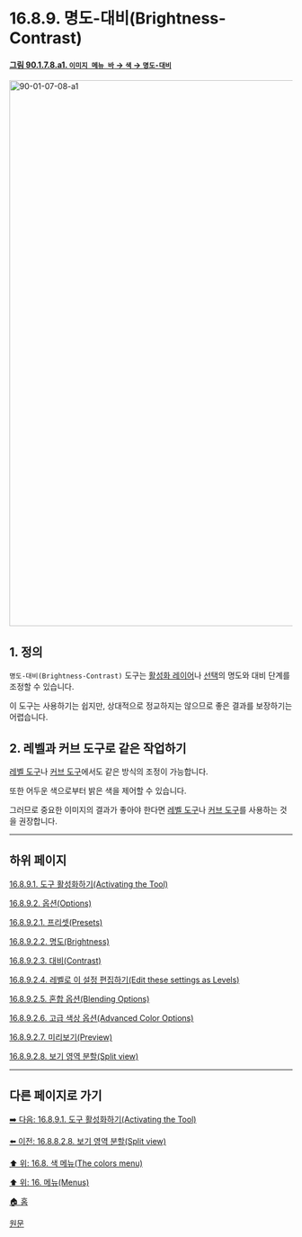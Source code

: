 # 16.8.9. 명도-대비(Brightness-Contrast)

<a id="90-01-07-08-a1"></a>

#### [그림 90.1.7.8.a1. `이미지 메뉴 바` → `색` → `명도-대비`](./90-01-07-08-brightness_contrast.md#90-01-07-08-a1)
<img width="916" height="970" alt="90-01-07-08-a1" src="https://github.com/user-attachments/assets/7accef70-1299-4726-8f9e-cf56680d1354" />

<a id="16-08-09-s1"></a>

## 1. 정의
`명도-대비(Brightness-Contrast)` 도구는 [활성화 레이어](./19-glossaryx-active_layer.md)나 [선택](./19-glossaryx-selection.md)의 명도와 대비 단계를 조정할 수 있습니다.

이 도구는 사용하기는 쉽지만, 상대적으로 정교하지는 않으므로 좋은 결과를 보장하기는 어렵습니다.

<a id="16-08-09-s2"></a>

## 2. 레벨과 커브 도구로 같은 작업하기
[레벨 도구](./16-08-10-00-levels.md)나 [커브 도구](./16-08-11-curves.md)에서도 같은 방식의 조정이 가능합니다.

또한 어두운 색으로부터 밝은 색을 제어할 수 있습니다.

그러므로 중요한 이미지의 결과가 좋아야 한다면 [레벨 도구](./16-08-10-00-levels.md)나 [커브 도구](./16-08-11-curves.md)를 사용하는 것을 권장합니다.

***

## 하위 페이지

[16.8.9.1. 도구 활성화하기(Activating the Tool)](./16-08-09-01-activating_the_tool.md)

[16.8.9.2. 옵션(Options)](./16-08-09-02-00-options.md)

[16.8.9.2.1. 프리셋(Presets)](./16-08-09-02-01-presets.md)

[16.8.9.2.2. 명도(Brightness)](./16-08-09-02-02-brightness.md)

[16.8.9.2.3. 대비(Contrast)](./16-08-09-02-03-contrast.md)

[16.8.9.2.4. 레벨로 이 설정 편집하기(Edit these settings as Levels)](./16-08-09-02-04-edit_these_settings_as_levels.md)

[16.8.9.2.5. 혼합 옵션(Blending Options)](./16-08-09-02-05-blending_options.md)

[16.8.9.2.6. 고급 색상 옵션(Advanced Color Options)](./16-08-09-02-06-advanced_color_options.md)

[16.8.9.2.7. 미리보기(Preview)](./16-08-09-02-07-preview.md)

[16.8.9.2.8. 보기 영역 분할(Split view)](./16-08-09-02-08-split_view.md)

***

## 다른 페이지로 가기

[➡️ 다음: 16.8.9.1. 도구 활성화하기(Activating the Tool)](./16-08-09-01-activating_the_tool.md)

[⬅️ 이전: 16.8.8.2.8. 보기 영역 분할(Split view)](./16-08-08-02-08-split_view.md)

[⬆️ 위: 16.8. 색 메뉴(The colors menu)](./16-08-00-the-colors-menu.md)

[⬆️ 위: 16. 메뉴(Menus)](./16-00-menus.md)

[🏠 홈](./00-home.md)

[원문](https://docs.gimp.org/2.10/ko/gimp-tool-brightness-contrast.html)